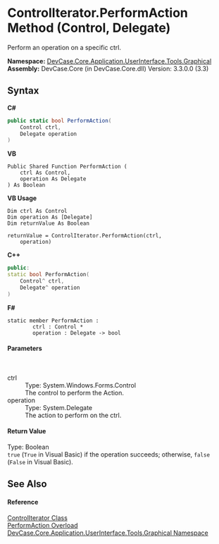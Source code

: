 # ControlIterator.PerformAction Method (Control, Delegate)
 

Perform an operation on a specific ctrl.

**Namespace:**&nbsp;<a href="N_DevCase_Core_Application_UserInterface_Tools_Graphical">DevCase.Core.Application.UserInterface.Tools.Graphical</a><br />**Assembly:**&nbsp;DevCase.Core (in DevCase.Core.dll) Version: 3.3.0.0 (3.3)

## Syntax

**C#**<br />
``` C#
public static bool PerformAction(
	Control ctrl,
	Delegate operation
)
```

**VB**<br />
``` VB
Public Shared Function PerformAction ( 
	ctrl As Control,
	operation As Delegate
) As Boolean
```

**VB Usage**<br />
``` VB Usage
Dim ctrl As Control
Dim operation As [Delegate]
Dim returnValue As Boolean

returnValue = ControlIterator.PerformAction(ctrl, 
	operation)
```

**C++**<br />
``` C++
public:
static bool PerformAction(
	Control^ ctrl, 
	Delegate^ operation
)
```

**F#**<br />
``` F#
static member PerformAction : 
        ctrl : Control * 
        operation : Delegate -> bool 

```


#### Parameters
&nbsp;<dl><dt>ctrl</dt><dd>Type: System.Windows.Forms.Control<br />The control to perform the Action.</dd><dt>operation</dt><dd>Type: System.Delegate<br />The action to perform on the ctrl.</dd></dl>

#### Return Value
Type: Boolean<br />`true` (`True` in Visual Basic) if the operation succeeds; otherwise, `false` (`False` in Visual Basic).

## See Also


#### Reference
<a href="T_DevCase_Core_Application_UserInterface_Tools_Graphical_ControlIterator">ControlIterator Class</a><br /><a href="Overload_DevCase_Core_Application_UserInterface_Tools_Graphical_ControlIterator_PerformAction">PerformAction Overload</a><br /><a href="N_DevCase_Core_Application_UserInterface_Tools_Graphical">DevCase.Core.Application.UserInterface.Tools.Graphical Namespace</a><br />